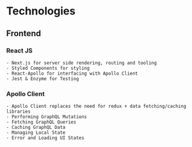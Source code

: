 # Technologies

## Frontend

### React JS
    - Next.js for server side rendering, routing and tooling
    - Styled Components for styling
    - React-Apollo for interfacing with Apollo Client
    - Jest & Enzyme for Testing

### Apollo Client
    - Apollo Client replaces the need for redux + data fetching/caching libraries
    - Performing GraphQL Mutations
    - Fetching GraphQL Queries
    - Caching GraphQL Data
    - Managing Local State
    - Error and Loading UI States

